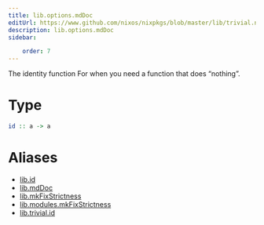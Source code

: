 ```yaml
---
title: lib.options.mdDoc
editUrl: https://www.github.com/nixos/nixpkgs/blob/master/lib/trivial.nix#L19C5
description: lib.options.mdDoc
sidebar:

    order: 7
---
```


The identity function
For when you need a function that does “nothing”.

# Type

```haskell
id :: a -> a
```


# Aliases

- [lib.id](reference/lib/lib-id)
- [lib.mdDoc](reference/lib/lib-mdDoc)
- [lib.mkFixStrictness](reference/lib/lib-mkFixStrictness)
- [lib.modules.mkFixStrictness](reference/lib/modules/lib-modules-mkFixStrictness)
- [lib.trivial.id](reference/lib/trivial/lib-trivial-id)


